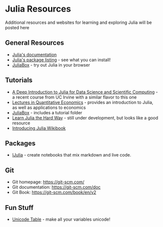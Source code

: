 # Julia Resources

Additional resources and websites for learning and exploring Julia will be posted here

## General Resources
* [Julia's documentation](https://julia.readthedocs.io/)
* [Julia's package listing](https://pkg.julialang.org/) - see what you can install!
* [JuliaBox](https://juliabox.org) - try out Julia in your browser


## Tutorials

* [A Deep Introduction to Julia for Data Science and Scientific Computing](https://ucidatascienceinitiative.github.io/IntroToJulia/) - a recent course from UC Irvine with a similar flavor to this one
* [Lectures in Quantitative Economics](https://lectures.quantecon.org/jl/learning_julia.html) - provides an introduction to Julia, as well as applications to economics
* [JuliaBox](https://juliabox.org) - includes a tutorial folder
* [Learn Julia the Hard Way](https://github.com/chrisvoncsefalvay/learn-julia-the-hard-way) -
still under development, but looks like a good resource
* [Introducing Julia Wikibook](https://en.wikibooks.org/wiki/Introducing_Julia)


## Packages

* [IJulia](https://github.com/JuliaLang/IJulia.jl) - create notebooks that mix markdown and live code.

## Git
* Git homepage: https://git-scm.com/
* Git documentation: https://git-scm.com/doc
* Git Book: https://git-scm.com/book/en/v2


## Fun Stuff

* [Unicode Table](https://docs.julialang.org/en/release-0.5/manual/unicode-input/) - make all your variables unicode!
